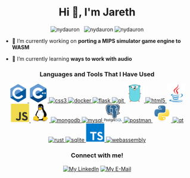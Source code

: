 <link rel="stylesheet" href="https://cdn.jsdelivr.net/gh/devicons/devicon@v2.15.1/devicon.min.css">

<h1 align="center">Hi 👋, I'm Jareth</h1>

<div align="center">
  <picture align="center">
    <source media="(prefers-color-scheme: dark)" srcset="https://github-readme-stats-nydauron.vercel.app/api/top-langs?username=nydauron&show_icons=true&locale=en&layout=compact&theme=radical&PAT_1">
    <img align="center" src="https://github-readme-stats-nydauron.vercel.app/api/top-langs?username=nydauron&show_icons=true&locale=en&layout=compact&theme=default&PAT_1" alt="nydauron" height="175"/>
  </picture>
  &nbsp;
  <picture align="center">
    <source media="(prefers-color-scheme: dark)" srcset="https://github-readme-stats-nydauron.vercel.app/api?username=nydauron&count_private=true&show_icons=true&locale=en&theme=radical&PAT_1">
    <img align="center" src="https://github-readme-stats-nydauron.vercel.app/api?username=nydauron&count_private=true&show_icons=true&locale=en&theme=default&PAT_1" alt="nydauron" height="175"/>
  </picture>
  <picture align="center">
    <source media="(prefers-color-scheme: dark)" srcset="https://github-readme-streak-stats.herokuapp.com/?user=nydauron&theme=radical">
    <img align="center" src="https://github-readme-streak-stats.herokuapp.com/?user=nydauron&theme=default" alt="nydauron"/>
  </picture>
</div>

- 🔭 I’m currently working on **porting a MIPS simulator game engine to WASM**

- 🌱 I’m currently learning **ways to work with audio**

<h3 align="center">Languages and Tools That I Have Used</h3>
<p align="center">
  <a href="https://www.cprogramming.com/" target="_blank" rel="noreferrer">
    <img src="https://raw.githubusercontent.com/devicons/devicon/master/icons/c/c-original.svg" alt="c" width="50" height="50"/>
  </a>
  <a href="https://www.w3schools.com/cpp/" target="_blank" rel="noreferrer">
    <img src="https://raw.githubusercontent.com/devicons/devicon/master/icons/cplusplus/cplusplus-original.svg" alt="cplusplus" width="50" height="50"/>
  </a>
  <a href="https://www.w3schools.com/css/" target="_blank" rel="noreferrer">
    <img src="https://deviconapi.vercel.app/css3?version=plain-wordmark" alt="css3" width="50" height="50"/>
  </a>
  <a href="https://www.docker.com/" target="_blank" rel="noreferrer">
    <img src="https://cdn.jsdelivr.net/gh/devicons/devicon/icons/docker/docker-original.svg" alt="docker" width="50" height="50"/>
  </a>
  <a href="https://flask.palletsprojects.com/" target="_blank" rel="noreferrer">
    <picture>
      <source media="(prefers-color-scheme: dark)" srcset="https://deviconapi.vercel.app/flask?theme=dark&size=50">
      <img alt="flask" src="https://deviconapi.vercel.app/flask?theme=light&size=50">
    </picture>
  </a>
  <a href="https://git-scm.com/" target="_blank" rel="noreferrer">
    <img src="https://www.vectorlogo.zone/logos/git-scm/git-scm-icon.svg" alt="git" width="50" height="50"/>
  </a>
  <a href="https://golang.org" target="_blank" rel="noreferrer">
    <img src="https://raw.githubusercontent.com/devicons/devicon/master/icons/go/go-original.svg" alt="go" width="50" height="50"/>
  </a>
  <a href="https://www.w3.org/html/" target="_blank" rel="noreferrer">
    <img src="https://deviconapi.vercel.app/html5?version=plain-wordmark" alt="html5" width="50" height="50"/>
  </a>
  <a href="https://www.java.com" target="_blank" rel="noreferrer">
    <img src="https://raw.githubusercontent.com/devicons/devicon/master/icons/java/java-original.svg" alt="java" width="50" height="50"/>
  </a>
  <a href="https://developer.mozilla.org/en-US/docs/Web/JavaScript" target="_blank" rel="noreferrer">
    <img src="https://raw.githubusercontent.com/devicons/devicon/master/icons/javascript/javascript-original.svg" alt="javascript" width="50" height="50"/>
  </a>
  <a href="https://www.linux.org/" target="_blank" rel="noreferrer">
    <img src="https://raw.githubusercontent.com/devicons/devicon/master/icons/linux/linux-original.svg" alt="linux" width="50" height="50"/>
  </a>
  <a href="https://www.mongodb.com/" target="_blank" rel="noreferrer"> 
    <img src="https://cdn.jsdelivr.net/gh/devicons/devicon/icons/mongodb/mongodb-original.svg" alt="mongodb" width="50" height="50"/>
  </a>
  <a href="https://www.mysql.com/" target="_blank" rel="noreferrer">
    <img src="https://deviconapi.vercel.app/mysql" alt="mysql" width="50" height="50"/>
  </a>
  <a href="https://www.postgresql.org" target="_blank" rel="noreferrer">
    <img src="https://raw.githubusercontent.com/devicons/devicon/master/icons/postgresql/postgresql-original-wordmark.svg" alt="postgresql" width="50" height="50"/>
  </a>
  <a href="https://postman.com" target="_blank" rel="noreferrer">
    <img src="https://www.vectorlogo.zone/logos/getpostman/getpostman-icon.svg" alt="postman" width="50" height="50"/>
  </a>
  <a href="https://www.python.org" target="_blank" rel="noreferrer">
    <img src="https://raw.githubusercontent.com/devicons/devicon/master/icons/python/python-original.svg" alt="python" width="50" height="50"/>
  </a>
  <a href="https://www.qt.io/" target="_blank" rel="noreferrer">
    <img src="https://upload.wikimedia.org/wikipedia/commons/0/0b/Qt_logo_2016.svg" alt="qt" width="50" height="50"/>
  </a>
  <a href="https://www.rust-lang.org" target="_blank" rel="noreferrer">
    <picture>
      <source media="(prefers-color-scheme: dark)" srcset="https://deviconapi.vercel.app/rust?theme=dark&size=50">
      <img alt="rust" src="https://deviconapi.vercel.app/rust?theme=light&size=50">
    </picture>
  </a>
  <a href="https://www.sqlite.org/" target="_blank" rel="noreferrer">
    <img src="https://www.vectorlogo.zone/logos/sqlite/sqlite-icon.svg" alt="sqlite" width="40" height="50"/>
  </a>
  <a href="https://www.typescriptlang.org/" target="_blank" rel="noreferrer">
    <img src="https://raw.githubusercontent.com/devicons/devicon/master/icons/typescript/typescript-original.svg" alt="typescript" width="50" height="50"/>
  </a>
  <a href="https://webassembly.org/" target="_blank" rel="noreferrer">
    <img alt="webassembly" src="https://upload.wikimedia.org/wikipedia/commons/1/1f/WebAssembly_Logo.svg" width="50" height="50"/>
  </a>
</p>

<h3 align="center">Connect with me!</h3>
<p align="center">
  <a href="https://linkedin.com/in/jarethgomes" target="blank"><img align="center" src="https://deviconapi.vercel.app/linkedin?size=50" alt="My LinkedIn"/></a>
  <a href="mailto:jarethgomes@gmail.com" target="blank"><img align="center" src="https://upload.wikimedia.org/wikipedia/commons/7/7e/Gmail_icon_%282020%29.svg" alt="My E-Mail" width="50" height="50"/></a>
</p>
